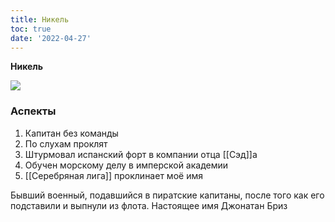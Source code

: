 ```yaml
---
title: Никель
toc: true
date: '2022-04-27'
---
```


**Никель**

![](https://i.imgur.com/Y6BTW06.png)

### Аспекты
1. Капитан без команды
2. По слухам проклят
3. Штурмовал испанский форт в компании отца [[Сэд]]а
4. Обучен морскому делу в имперской академии
5. [[Серебряная лига]] проклинает моё имя


Бывший военный, подавшийся в пиратские капитаны, после того как его подставили и выпнули из флота.
Настоящее имя Джонатан Бриз